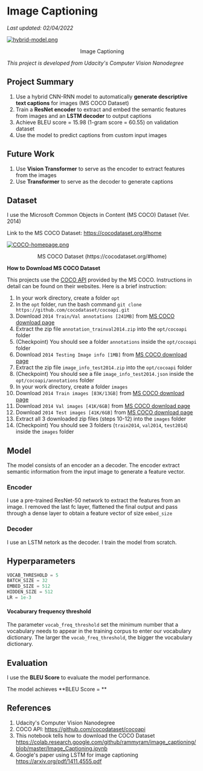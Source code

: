 # Image Captioning

*Last updated: 02/04/2022*

[![hybrid-model.png](https://i.postimg.cc/nzSsy1Vt/hybrid-model.png)](https://postimg.cc/ftXTXm0H)
<p align="center">
    Image Captioning
</p>

*This project is developed from Udacity's Computer Vision Nanodegree*

## Project Summary

1. Use a hybrid CNN-RNN model to automatically **generate descriptive text captions** for images (MS COCO Dataset)
2. Train a **ResNet encoder** to extract and embed the semantic features from images and an **LSTM decoder** to output captions
3. Achieve BLEU score = 15.98 (1-gram score = 60.55) on validation dataset
4. Use the model to predict captions from custom input images

## Future Work

1. Use **Vision Transformer** to serve as the encoder to extract features from the images
2. Use **Transformer** to serve as the decoder to generate captions

## Dataset

I use the Microsoft Common Objects in Content (MS COCO) Dataset (Ver. 2014)

Link to the MS COCO Dataset: https://cocodataset.org/#home

[![COCO-homepage.png](https://i.postimg.cc/K8JTC9jW/COCO-homepage.png)](https://postimg.cc/rDRzrNSG)
<p align="center">
    MS COCO Dataset (https://cocodataset.org/#home)
</p>

**How to Download MS COCO Dataset**

This projects use the [COCO API](https://github.com/cocodataset/cocoapi) provided by the MS COCO. Instructions in detail can be found on their websites. Here is a brief instruction:

1. In your work directory, create a folder `opt`
2. In the `opt` folder, run the bash command `git clone https://github.com/cocodataset/cocoapi.git`
3. Download `2014 Train/Val annotations [241MB]` from [MS COCO download page](https://cocodataset.org/#download)
4. Extract the zip file `annotation_trainval2014.zip` into the `opt/cocoapi` folder
5. (Checkpoint) You should see a folder `annotations` inside the `opt/cocoapi` folder
6. Download `2014 Testing Image info [1MB]` from [MS COCO download page](https://cocodataset.org/#download)
7. Extract the zip file `image_info_test2014.zip` into the `opt/cocoapi` folder
8. (Checkpoint) You should see a file `image_info_test2014.json` inside the `opt/cocoapi/annotations` folder
9. In your work directory, create a folder `images`
10. Download `2014 Train images [83K/13GB]` from [MS COCO download page](https://cocodataset.org/#download)
11. Download `2014 Val images [41K/6GB]` from [MS COCO download page](https://cocodataset.org/#download)
12. Download `2014 Test images [41K/6GB]` from [MS COCO download page](https://cocodataset.org/#download)
13. Extract all 3 downloaded zip files (steps 10-12) into the `images` folder
14. (Checkpoint) You should see 3 folders (`train2014`, `val2014`, `test2014`) inside the `images` folder


## Model

The model consists of an encoder an a decoder. The encoder extract semantic information from the input image to generate a feature vector.

### Encoder

I use a pre-trained ResNet-50 network to extract the features from an image. I removed the last fc layer, flattened the final output and pass through a dense layer to obtain a feature vector of size `embed_size`

### Decoder

I use an LSTM netork as the decoder. I train the model from scratch.


## Hyperparameters

```python
VOCAB_THRESHOLD = 5
BATCH_SIZE = 32
EMBED_SIZE = 512
HIDDEN_SIZE = 512
LR = 1e-3
```

#### Vocaburary frequency threshold

The parameter `vocab_freq_threshold` set the minimum number that a vocabulary needs to appear in the training corpus to enter our vocabulary dictionary. The larger the `vocab_freq_threshold`, the bigger the vocabulary dictionary.

## Evaluation

I use the **BLEU Score** to evaluate the model performance.

The model achieves **BLEU Score = **


## References

1. Udacity's Computer Vision Nanodegree
2. COCO API: https://github.com/cocodataset/cocoapi
3. This notebook tells how to download the COCO Dataset https://colab.research.google.com/github/rammyram/image_captioning/blob/master/Image_Captioning.ipynb
4. Google's paper using LSTM for image captioning https://arxiv.org/pdf/1411.4555.pdf
